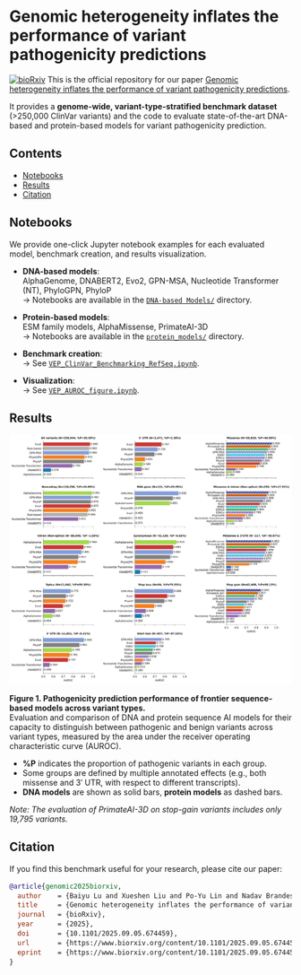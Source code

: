 # Genomic heterogeneity inflates the performance of variant pathogenicity predictions

[![bioRxiv](https://img.shields.io/badge/bioRxiv-Available-red)](https://www.biorxiv.org/content/10.1101/2025.09.05.674459v1)
This is the official repository for our paper [Genomic heterogeneity inflates the performance of variant pathogenicity predictions](https://www.biorxiv.org/content/10.1101/2025.09.05.674459v1).

It provides a **genome-wide, variant-type-stratified benchmark dataset** (>250,000 ClinVar variants) and the code to evaluate state-of-the-art DNA-based and protein-based models for variant pathogenicity prediction.

## Contents

- [Notebooks](#notebooks)
- [Results](#results)
- [Citation](#citation)

## Notebooks

We provide one-click Jupyter notebook examples for each evaluated model, benchmark creation, and results visualization.  

- **DNA-based models**:  
  AlphaGenome, DNABERT2, Evo2, GPN-MSA, Nucleotide Transformer (NT), PhyloGPN, PhyloP  
  → Notebooks are available in the [`DNA-based Models/`](DNA-based%20Models/) directory.  

- **Protein-based models**:  
  ESM family models, AlphaMissense, PrimateAI-3D  
  → Notebooks are available in the [`protein_models/`](protein_models/) directory.  

- **Benchmark creation**:  
  → See [`VEP_ClinVar_Benchmarking_RefSeq.ipynb`](VEP_ClinVar_Benchmarking_RefSeq.ipynb).  

- **Visualization**:  
  → See [`VEP_AUROC_figure.ipynb`](VEP_AUROC_figure.ipynb).


## Results

<p align="center">
  <img src="/Figure1.svg" alt="AUROC Results by Variant Type" width="900">
</p>

**Figure 1. Pathogenicity prediction performance of frontier sequence-based models across variant types.**  
Evaluation and comparison of DNA and protein sequence AI models for their capacity to distinguish between pathogenic and benign variants across variant types, measured by the area under the receiver operating characteristic curve (AUROC).  
- **%P** indicates the proportion of pathogenic variants in each group.  
- Some groups are defined by multiple annotated effects (e.g., both missense and 3′ UTR, with respect to different transcripts).  
- **DNA models** are shown as solid bars, **protein models** as dashed bars.  

*Note: The evaluation of PrimateAI-3D on stop-gain variants includes only 19,795 variants.*

## Citation

If you find this benchmark useful for your research, please cite our paper:

```bibtex
@article{genomic2025biorxiv,
  author    = {Baiyu Lu and Xueshen Liu and Po-Yu Lin and Nadav Brandes},
  title     = {Genomic heterogeneity inflates the performance of variant pathogenicity predictions},
  journal   = {bioRxiv},
  year      = {2025},
  doi       = {10.1101/2025.09.05.674459},
  url       = {https://www.biorxiv.org/content/10.1101/2025.09.05.674459v1},
  eprint    = {https://www.biorxiv.org/content/10.1101/2025.09.05.674459v1.full.pdf}
}
